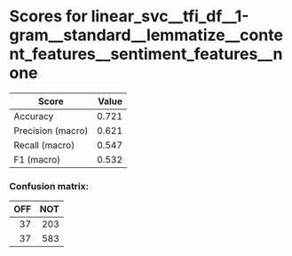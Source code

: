 # Scores for linear_svc__tfi_df__1-gram__standard__lemmatize__content_features__sentiment_features__none
|      Score      |Value|
|-----------------|----:|
|Accuracy         |0.721|
|Precision (macro)|0.621|
|Recall (macro)   |0.547|
|F1 (macro)       |0.532|

### Confusion matrix:
|OFF|NOT|
|--:|--:|
| 37|203|
| 37|583|
